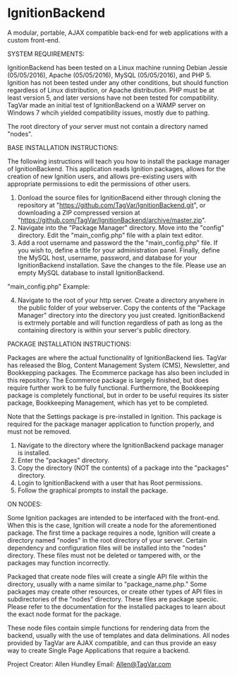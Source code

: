 # IgnitionBackend
A modular, portable, AJAX compatible back-end for web applications with a custom front-end.

SYSTEM REQUIREMENTS: 

IgnitionBackend has been tested on a Linux machine running Debian Jessie (05/05/2016), Apache (05/05/2016), MySQL (05/05/2016), and PHP 5. Ignition has not been tested under any other conditions, but should function regardless of Linux distribution, or Apache distribution. PHP must be at least version 5, and later versions have not been tested for compatibility. TagVar made an initial test of IgnitionBackend on a WAMP server on Windows 7 whcih yielded compatibility issues, mostly due to pathing.

The root directory of your server must not contain a directory named "nodes".

BASE INSTALLATION INSTRUCTIONS:

The following instructions will teach you how to install the package manager of IgnitionBackend. This application reads Ignition packages, allows for the creation of new Ignition users, and allows pre-existing users with appropriate permissions to edit the permissions of other users. 

1) Donload the source files for IgnitionBacend either through cloning the repository at "https://github.com/TagVar/IgnitionBackend.git", or downloading a ZIP compressed version at "https://github.com/TagVar/IgnitionBackend/archive/master.zip".
2) Navigate into the "Package Manager" directory. Move into the "config" directory. Edit the "main_config.php" file with a plain text editor.
3) Add a root username and password the the "main_config.php" file. If you wish to, define a title for your administration panel. Finally, define the MySQL host, username, password, and database for your IgnitionBackend installation. Save the changes to the file. Please use an empty MySQL database to install IgnitionBackend. 

"main_config.php" Example: 

<?php

  $username = "MyUsername";
  $password = password_hash('MyPassword', PASSWORD_DEFAULT);

  $title = "My Title";

  $sql_host = "localhost";
  $sql_username = "SQLUsername";
  $sql_password = "SQLPassword";
  $sql_database = "IgnitionBackendDatabase";

  $connection = new mysqli($sql_host, $sql_username, $sql_password, $sql_database);

?>


4) Navigate to the root of your http server. Create a directory anywhere in the public folder of your webserver. Copy the contents of the "Package Manager" directory into the directory you just created. IgnitionBackend is extrmely portable and will function regardless of path as long as the containing directory is within your server's public directory.


PACKAGE INSTALLATION INSTRUCTIONS:

Packages are where the actual functionality of IgnitionBackend lies. TagVar has released the Blog, Content Management System (CMS), Newsletter, and Bookkepping packages. The Ecommerce package has also been included in this repository. The Ecommerce package is largely finished, but does require further work to be fully functional. Furthermore, the Bookkeeping package is completely functional, but in order to be useful requires its sister package, Bookkeeping Management, which has yet to be completed. 

Note that the Settings package is pre-installed in Ignition. This package is required for the package manager application to function properly, and must not be removed.

1) Navigate to the directory where the IgnitionBackend package manager is installed. 
2) Enter the "packages" directory.
3) Copy the directory (NOT the contents) of a package into the "packages" directory. 
4) Login to IgnitionBackend with a user that has Root permissions.
5) Follow the graphical prompts to install the package. 


ON NODES:

Some Ignition packages are intended to be interfaced with the front-end. When this is the case, Ignition will create a node for the aforementioned package. The first time a package requires a node, Ignition will create a directory named "nodes" in the root directory of your server. Certain dependency and configuration files will be installed into the "nodes" directory. These files must not be deleted or tampered with, or the packages may function incorrectly. 

Packaged that create node files will create a single API file within the directory, usually with a name similar to "package_name.php." Some packages may create other resources, or create other types of API files in subdirectories of the "nodes" directory. These files are package speciic. Please refer to the documentation for the installed packages to learn about the exact node format for the package. 

These node files contain simple functions for rendering data from the backend, usually with the use of templates and data deliminations. All nodes provided by TagVar are AJAX compatible, and can thus provide an easy way to create Single Page Applications that require a backend.

Project Creator: Allen Hundley
Email: Allen@TagVar.com

